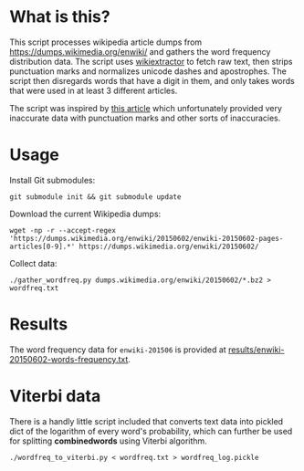 # What is this?

This script processes wikipedia article dumps from https://dumps.wikimedia.org/enwiki/ and gathers the word frequency distribution data. The script uses [wikiextractor](https://github.com/attardi/wikiextractor) to fetch raw text, then strips punctuation marks and normalizes unicode dashes and apostrophes. The script then disregards words that have a digit in them, and only takes words that were used in at least 3 different articles.

The script was inspired by [this article](http://imonad.com/seo/wikipedia-word-frequency-list/) which unfortunately provided very inaccurate data with punctuation marks and other sorts of inaccuracies.

# Usage

Install Git submodules:

    git submodule init && git submodule update

Download the current Wikipedia dumps:

    wget -np -r --accept-regex 'https://dumps.wikimedia.org/enwiki/20150602/enwiki-20150602-pages-articles[0-9].*' https://dumps.wikimedia.org/enwiki/20150602/
    
Collect data:
    
    ./gather_wordfreq.py dumps.wikimedia.org/enwiki/20150602/*.bz2 > wordfreq.txt

# Results

The word frequency data for `enwiki-201506` is provided at [results/enwiki-20150602-words-frequency.txt](results/enwiki-20150602-words-frequency.txt).

# Viterbi data

There is a handly little script included that converts text data into pickled dict of the logarithm of every word's probability, which can further be used for splitting **combinedwords** using Viterbi algorithm.

    ./wordfreq_to_viterbi.py < wordfreq.txt > wordfreq_log.pickle
